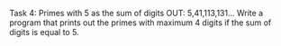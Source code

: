 Task 4: Primes with 5 as the sum of digits
OUT: 5,41,113,131…
Write a program that prints out the primes with maximum 4 digits if the sum of digits is
equal to 5.
